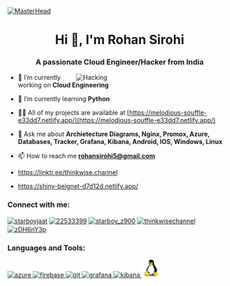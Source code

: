 [![MasterHead](https://www.purevpn.com/wp-content/uploads/2021/09/banner-how-they-hack-wifi_nologo.jpg)](https://rishavchanda.io)
<h1 align="center">Hi 👋, I'm Rohan Sirohi</h1>
<h3 align="center">A passionate Cloud Engineer/Hacker from India</h3>
<img align="right" alt="Hacking" width="350" src="https://media.tenor.com/OcYSxPfduEMAAAAj/hacker-friend.gif">

- 🔭 I’m currently working on **Cloud Engineering**

- 🌱 I’m currently learning **Python**

- 👨‍💻 All of my projects are available at [https://melodious-souffle-e33dd7.netlify.app/](https://melodious-souffle-e33dd7.netlify.app/)

- 💬 Ask me about **Archietecture Diagrams, Nginx, Promox, Azure, Databases, Tracker, Grafana, Kibana, Android, IOS, Windows, Linux**

- 📫 How to reach me **rohansirohi5@gmail.com**

- https://linktr.ee/thinkwise.channel

- https://shiny-beignet-d7d12d.netlify.app/

<h3 align="left">Connect with me:</h3>
<p align="left">
<a href="https://linkedin.com/in/starboyjaat" target="blank"><img align="center" src="https://raw.githubusercontent.com/rahuldkjain/github-profile-readme-generator/master/src/images/icons/Social/linked-in-alt.svg" alt="starboyjaat" height="30" width="40" /></a>
<a href="https://stackoverflow.com/users/22533399" target="blank"><img align="center" src="https://raw.githubusercontent.com/rahuldkjain/github-profile-readme-generator/master/src/images/icons/Social/stack-overflow.svg" alt="22533399" height="30" width="40" /></a>
<a href="https://instagram.com/starboy_z900" target="blank"><img align="center" src="https://raw.githubusercontent.com/rahuldkjain/github-profile-readme-generator/master/src/images/icons/Social/instagram.svg" alt="starboy_z900" height="30" width="40" /></a>
<a href="https://www.youtube.com/c/thinkwiseofficial" target="blank"><img align="center" src="https://raw.githubusercontent.com/rahuldkjain/github-profile-readme-generator/master/src/images/icons/Social/youtube.svg" alt="thinkwisechannel" height="30" width="40" /></a>
<a href="https://discord.gg/zDH6nY3p" target="blank"><img align="center" src="https://raw.githubusercontent.com/rahuldkjain/github-profile-readme-generator/master/src/images/icons/Social/discord.svg" alt="zDH6nY3p" height="30" width="40" /></a>
</p>

<h3 align="left">Languages and Tools:</h3>
<p align="left"> <a href="https://azure.microsoft.com/en-in/" target="_blank" rel="noreferrer"> <img src="https://www.vectorlogo.zone/logos/microsoft_azure/microsoft_azure-icon.svg" alt="azure" width="40" height="40"/> </a> <a href="https://firebase.google.com/" target="_blank" rel="noreferrer"> <img src="https://www.vectorlogo.zone/logos/firebase/firebase-icon.svg" alt="firebase" width="40" height="40"/> </a> <a href="https://git-scm.com/" target="_blank" rel="noreferrer"> <img src="https://www.vectorlogo.zone/logos/git-scm/git-scm-icon.svg" alt="git" width="40" height="40"/> </a> <a href="https://grafana.com" target="_blank" rel="noreferrer"> <img src="https://www.vectorlogo.zone/logos/grafana/grafana-icon.svg" alt="grafana" width="40" height="40"/> </a> <a href="https://www.elastic.co/kibana" target="_blank" rel="noreferrer"> <img src="https://www.vectorlogo.zone/logos/elasticco_kibana/elasticco_kibana-icon.svg" alt="kibana" width="40" height="40"/> </a> <a href="https://www.linux.org/" target="_blank" rel="noreferrer"> <img src="https://raw.githubusercontent.com/devicons/devicon/master/icons/linux/linux-original.svg" alt="linux" width="40" height="40"/> </a> </p>

